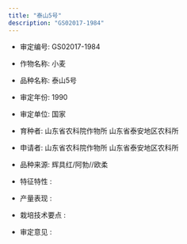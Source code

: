 ```yaml
---
title: "泰山5号"
description: "GS02017-1984"
---
```

* 审定编号:  GS02017-1984

*  作物名称:  小麦

*  品种名称:  泰山5号

*  审定年份:  1990

*  审定单位:  国家

* 育种者:  山东省农科院作物所  山东省泰安地区农科所

*  申请者:  山东省农科院作物所  山东省泰安地区农科所

*  品种来源:  辉具红/阿勃//欧柔

*  特征特性 : 

 
*  产量表现 : 


*  栽培技术要点 : 


*  审定意见 : 

